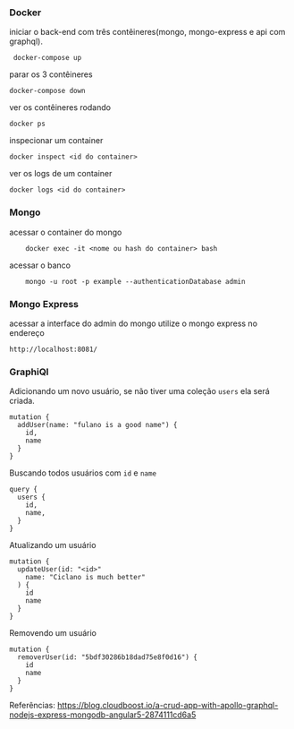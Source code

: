 ### Docker

iniciar o back-end com três contêineres(mongo, mongo-express e api com graphql). 

```
 docker-compose up
```

parar os 3 contêineres

```
docker-compose down
```

ver os contêineres rodando

```
docker ps

```

inspecionar um container

```
docker inspect <id do container>
```
ver os logs de um container 

```
docker logs <id do container>
```

### Mongo

acessar o container do mongo 
```
	docker exec -it <nome ou hash do container> bash
```

acessar o banco
```
	mongo -u root -p example --authenticationDatabase admin

```

### Mongo Express

acessar a interface do admin do mongo utilize o mongo express no endereço 
```
http://localhost:8081/
```

### GraphiQl

Adicionando um novo usuário, se não tiver uma coleção `users` ela será criada.

```
mutation {
  addUser(name: "fulano is a good name") {
    id,
    name
  }
}

```

Buscando todos usuários com `id` e `name`
```
query {
  users {
    id,
    name,
  }
}
```

Atualizando um usuário
```
mutation {
  updateUser(id: "<id>"
  	name: "Ciclano is much better"
  ) {
    id
    name
  }
}
```

Removendo um usuário

```
mutation {
  removerUser(id: "5bdf30286b18dad75e8f0d16") {
    id
    name
  }
}
```


Referências: 
 https://blog.cloudboost.io/a-crud-app-with-apollo-graphql-nodejs-express-mongodb-angular5-2874111cd6a5

